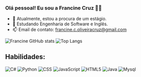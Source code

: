 ### Olá pessoal! Eu sou a Francine Cruz 👋👋
- 🔭 Atualmente, estou a procura de um estágio.
- 🌱 Estudando Engenharia de Software e Inglês.
- 📫 Email de contato: francine.c.oliveiracruz@gmail.com

![Francine GitHub stats](https://github-readme-stats.vercel.app/api?username=francine02&show_icons=true&theme=highcontrast)
![Top Langs](https://github-readme-stats.vercel.app/api/top-langs/?username=francine02&layout=compact&theme=highcontrast)

## Habilidades:
<div style="display: inline_block">
  <img align="center" alt="C#" src="https://img.shields.io/badge/C%23-239120?style=for-the-badge&logo=c-sharp&logoColor=white" />
  <img align="center" alt="Python" src="https://img.shields.io/badge/Python-3776AB?style=for-the-badge&logo=python&logoColor=white" />
  <img align="center" alt="CSS" src="https://img.shields.io/badge/CSS-239120?&style=for-the-badge&logo=css3&logoColor=white" />
  <img align="center" alt="JavaScript" src="https://img.shields.io/badge/JavaScript-F7DF1E?style=for-the-badge&logo=javascript&logoColor=black" />
  <img align="center" alt="HTML5" src="https://img.shields.io/badge/HTML5-E34F26?style=for-the-badge&logo=html5&logoColor=white" />
  <img align="center" alt="Java" src="https://img.shields.io/badge/Java-ED8B00?style=for-the-badge&logo=openjdk&logoColor=white" />
  <img align="center" alt="Mysql" src="https://img.shields.io/badge/MySQL-005C84?style=for-the-badge&logo=mysql&logoColor=white" />
</div>
